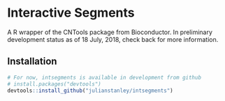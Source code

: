 # Interactive Segments

A R wrapper of the CNTools package from Bioconductor. In preliminary development status as of 18 July, 2018, check back for more information. 

## Installation

``` r
# For now, intsegments is available in development from github
# install.packages("devtools")
devtools::install_github("julianstanley/intsegments")
```
